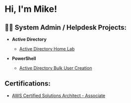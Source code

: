 <h1>Hi, I'm Mike! </h1>

<h2>👨‍💻 System Admin / Helpdesk Projects:</h2>

- <b>Active Directory</b>
  - [Active Directory Home Lab](https://github.com/joshmadakor1/Package-Delivery-Pathfinding-Algorithm)
    
- <b>PowerShell</b>
  - [Active Directory Bulk User Creation](https://github.com/joshmadakor1/AD_PS)


<h2>Certifications:</h2>

  - [AWS Certified Solutions Architect - Associate](https://github.com/joshmadakor1/Package-Delivery-Pathfinding-Algorithm)
    

<!--
**joshmadakor1/joshmadakor1** is a ✨ _special_ ✨ repository because its `README.md` (this file) appears on your GitHub profile.

Here are some ideas to get you started:

- 🔭 I’m currently working on ...
- 🌱 I’m currently learning ...
- 👯 I’m looking to collaborate on ...
- 🤔 I’m looking for help with ...
- 💬 Ask me about ...
- 📫 How to reach me: ...
- 😄 Pronouns: ...
- ⚡ Fun fact: ...
-->
